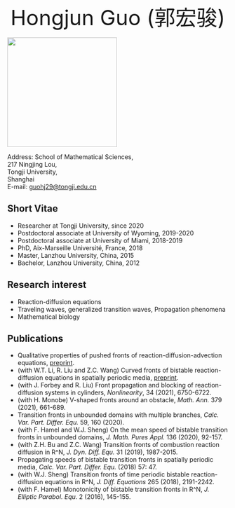<p align="center"> 
 <font size=20> Hongjun Guo (郭宏骏) </font>
</p>

<img width="250" height="250" src="https://user-images.githubusercontent.com/89850781/131598832-c318a830-988d-4636-889f-15453827d6ae.JPG"/>


Address:	School of Mathematical Sciences,  
217 Ningjing Lou,  
Tongji University,  
Shanghai  
E-mail:	guohj29@tongji.edu.cn

## Short Vitae

- Researcher at Tongji University, since 2020
- Postdoctoral associate at University of Wyoming, 2019-2020
- Postdoctoral associate at University of Miami, 2018-2019
- PhD, Aix-Marseille Université, France, 2018
- Master, Lanzhou University, China, 2015
- Bachelor, Lanzhou University, China, 2012

## Research interest

- Reaction-diffusion equations
- Traveling waves, generalized transition waves, Propagation phenomena
- Mathematical biology

## Publications

- Qualitative properties of pushed fronts of reaction-diffusion-advection equations, [preprint](https://arxiv.org/abs/2108.06546).
- (with W.T. Li, R. Liu and Z.C. Wang) Curved fronts of bistable reaction-diffusion equations in spatially periodic media, [preprint](https://arxiv.org/abs/2006.03711).
- (with J. Forbey and R. Liu) Front propagation and blocking of reaction-diffusion systems in cylinders, _Nonlinearity_, 34 (2021), 6750-6722.
- (with H. Monobe) V-shaped fronts around an obstacle, _Math. Ann._ 379 (2021), 661-689.
- Transition fronts in unbounded domains with multiple branches, _Calc. Var. Part. Differ. Equ._ 59, 160 (2020).
- (with F. Hamel and W.J. Sheng) On the mean speed of bistable transition fronts in unbounded domains, _J. Math. Pures Appl._ 136 (2020), 92-157.
- (with Z.H. Bu and Z.C. Wang) Transition fronts of combustion reaction diffusion in R^N, _J. Dyn. Diff. Equ._ 31 (2019), 1987-2015.
- Propagating speeds of bistable transition fronts in spatially periodic media, _Calc. Var. Part. Differ. Equ._ (2018) 57: 47.
- (with W.J. Sheng) Transition fronts of time periodic bistable reaction-diffusion equations in R^N, _J. Diff. Equations_ 265 (2018), 2191-2242.
- (with F. Hamel) Monotonicity of bistable transition fronts in R^N, _J. Elliptic Parabol. Equ._ 2 (2016), 145-155.


